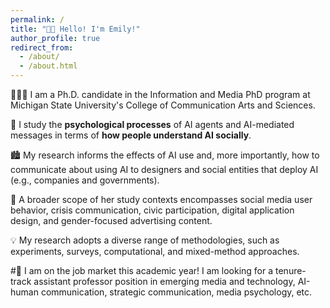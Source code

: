 ```yaml
---
permalink: /
title: "👋🏼 Hello! I'm Emily!"
author_profile: true
redirect_from: 
  - /about/
  - /about.html
---
```




 👩🏻‍💻 I am a Ph.D. candidate in the Information and Media PhD program at Michigan State University's College of Communication Arts and Sciences. 
 
 🤖 I study the **psychological processes** of AI agents and AI-mediated messages in terms of **how people understand AI socially**. 
 
 🏙️ My research informs the effects of AI use and, more importantly, how to communicate about using AI to designers and social entities that deploy AI (e.g., companies and governments). 
 
 📱 A broader scope of her study contexts encompasses social media user behavior, crisis communication, civic participation, digital application design, and gender-focused advertising content. 
 
 💡 My research adopts a diverse range of methodologies, such as experiments, surveys, computational, and mixed-method approaches. 

#💼 I am on the job market this academic year!
I am looking for a tenure-track assistant professor position in emerging media and technology, AI-human communication, strategic communication, media psychology, etc. 
